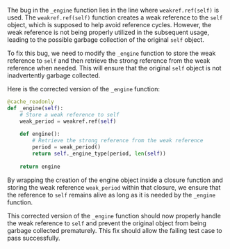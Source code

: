 The bug in the `_engine` function lies in the line where `weakref.ref(self)` is used. The `weakref.ref(self)` function creates a weak reference to the `self` object, which is supposed to help avoid reference cycles. However, the weak reference is not being properly utilized in the subsequent usage, leading to the possible garbage collection of the original `self` object. 

To fix this bug, we need to modify the `_engine` function to store the weak reference to `self` and then retrieve the strong reference from the weak reference when needed. This will ensure that the original `self` object is not inadvertently garbage collected.

Here is the corrected version of the `_engine` function:

```python
@cache_readonly
def _engine(self):
    # Store a weak reference to self
    weak_period = weakref.ref(self)
    
    def engine():
        # Retrieve the strong reference from the weak reference
        period = weak_period()
        return self._engine_type(period, len(self))
    
    return engine
```

By wrapping the creation of the engine object inside a closure function and storing the weak reference `weak_period` within that closure, we ensure that the reference to `self` remains alive as long as it is needed by the `_engine` function.

This corrected version of the `_engine` function should now properly handle the weak reference to `self` and prevent the original object from being garbage collected prematurely. This fix should allow the failing test case to pass successfully.